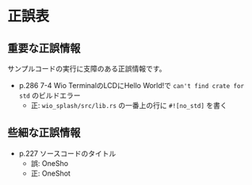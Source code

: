 # 正誤表

## 重要な正誤情報

サンプルコードの実行に支障のある正誤情報です。

- p.286 7-4 Wio TerminalのLCDにHello World!で `can't find crate for std` のビルドエラー
  - 正: `wio_splash/src/lib.rs` の一番上の行に `#![no_std]` を書く

## 些細な正誤情報

- p.227 ソースコードのタイトル
  - 誤: OneSho
  - 正: OneShot

